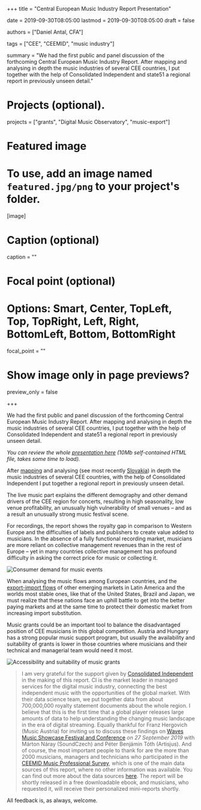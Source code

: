 +++
title = "Central European Music Industry Report Presentation"

date = 2019-09-30T08:05:00
lastmod = 2019-09-30T08:05:00
draft = false

authors = ["Daniel Antal, CFA"]

tags = ["CEE", "CEEMID", "music industry"]

summary = "We had the first public and panel discussion of the forthcoming Central European Music Industry Report.  After mapping and analysing in depth the music industries of several CEE countries, I put together with the help of Consolidated Independent and state51 a regional report in previously unseen detail."

# Projects (optional).
projects = ["grants", "Digital Music Observatory", "music-export"]

# Featured image
# To use, add an image named `featured.jpg/png` to your project's folder. 
[image]
  # Caption (optional)
  caption = ""

  # Focal point (optional)
  # Options: Smart, Center, TopLeft, Top, TopRight, Left, Right, BottomLeft, Bottom, BottomRight
  focal_point = ""

  # Show image only in page previews?
  preview_only = false

+++

We had the first public and panel discussion of the forthcoming Central European Music Industry Report.  After mapping and analysing in depth the music industries of several CEE countries, I put together with the help of Consolidated Independent and state51 a regional report in previously unseen detail.

*You can review the whole [presentation here](/presentation/CEE_Music_Report.html) (10Mb self-contained HTML file, takes some time to load).*

After [mapping](post/2016-04-20_makk15) and analysing (see most recently [Slovakia](https://danielantal.eu/publication/slovak_music_industry_2019/)) in depth the music industries of several CEE countries, with the help of Consolidated Independent I put together a regional report in previously unseen detail.

The live music part explains the different demography and other demand drivers of the CEE region for concerts, resulting in high seasonality, low venue profitability, an unusually high vulnerability of small venues – and as a result an unusually strong music festival scene.

For recordings, the report shows the royalty gap in comparison to Western Europe and the difficulties of labels and publishers to create value added to musicians.  In the absence of a fully functional recording market, musicians are more reliant on collective management revenues than in the rest of Europe – yet in many countries collective management has profound difficulty in asking the correct price for music or collecting it.

![Consumer demand for music events](/img/ceemid/expenditure_private_cultural_cinema_theatre_concert_filled_plot.jpg)

When analysing the music flows among European countries, and the [export-import flows](https://danielantal.eu/post/cross_border_2019/) of other emerging markets in Latin America and the worlds most stable ones, like that of the United States, Brazil and Japan, we must realize that these nations face an uphill battle to get into the better paying markets and at the same time to protect their domestic market from increasing import substitution.

Music grants could be an important tool to balance the disadvantaged position of CEE musicians in this global competition.  Austria and Hungary has a strong popular music support program, but usually the availability and suitability of grants is lower in those countries where musicians and their technical and managerial team would need it most. 

![Accessibility and suitability of music grants](/img/dataanimation/is_grant_animation_1000_no_loop.gif)

> I am very grateful for the support given by [Consolidated Independent](https://ci-info.com/) in the making of this report. CI is the market leader in managed services for the digital music industry, connecting the best independent music with the opportunities of the global market. With their data science team, we put together data from about 700,000,000 royalty statement documents about the whole region. I believe that this is the first time that a global player releases large amounts of data to help understanding the changing music landscape in the era of digital streaming. Equally thankful for Franz Hergovich (Music Austria) for inviting us to discuss these findings on [Waves Music Showcase Festival and Conference](https://danielantal.eu/talk/waves_2019/) _on 27 September 2019_  with Márton Náray (SoundCzech) and Péter Benjámin Tóth (Artisjus). And of course, the most important people to thank for are the more than 2000 musicians, managers and technicians who participated in the [CEEMID Music Professional Survey](https://danielantal.eu/post/2019-06-07_ceemid_survey/), which is one of the main data sources of this report, where no other information was available. You can find out more about the data sources [here](https://danielantal.eu/usecase/). The report will be shortly released in a free downloadable ebook, and musicians, who requested it, will receive their personalized mini-reports shortly.

All feedback is, as always, welcome.
